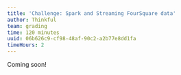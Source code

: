 ```yaml
---
title: 'Challenge: Spark and Streaming FourSquare data'
author: Thinkful
team: grading
time: 120 minutes
uuid: 06b626c9-cf98-48af-90c2-a2b77e8dd1fa
timeHours: 2
---
```


Coming soon!